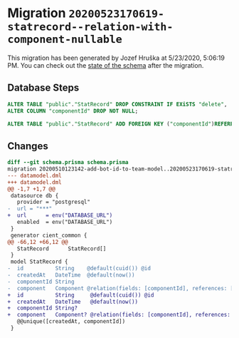 # Migration `20200523170619-statrecord--relation-with-component-nullable`

This migration has been generated by Jozef Hruška at 5/23/2020, 5:06:19 PM.
You can check out the [state of the schema](./schema.prisma) after the migration.

## Database Steps

```sql
ALTER TABLE "public"."StatRecord" DROP CONSTRAINT IF EXiSTS "delete",
ALTER COLUMN "componentId" DROP NOT NULL;

ALTER TABLE "public"."StatRecord" ADD FOREIGN KEY ("componentId")REFERENCES "public"."Component"("id") ON DELETE SET NULL  ON UPDATE CASCADE
```

## Changes

```diff
diff --git schema.prisma schema.prisma
migration 20200510123142-add-bot-id-to-team-model..20200523170619-statrecord--relation-with-component-nullable
--- datamodel.dml
+++ datamodel.dml
@@ -1,7 +1,7 @@
 datasource db {
   provider = "postgresql"
-  url = "***"
+  url      = env("DATABASE_URL")
   enabled  = env("DATABASE_URL")
 }
 generator cient_common {
@@ -66,12 +66,12 @@
   StatRecord      StatRecord[]
 }
 model StatRecord {
-  id          String    @default(cuid()) @id
-  createdAt   DateTime  @default(now())
-  componentId String
-  component   Component @relation(fields: [componentId], references: [id])
+  id          String     @default(cuid()) @id
+  createdAt   DateTime   @default(now())
+  componentId String?
+  component   Component? @relation(fields: [componentId], references: [id])
   @@unique([createdAt, componentId])
 }
```


